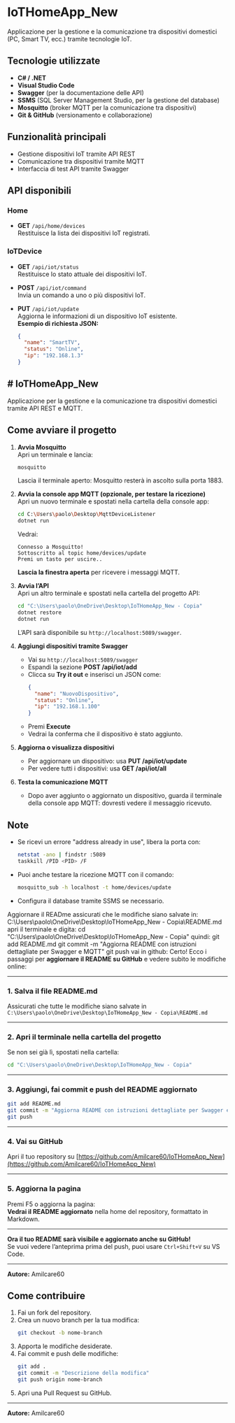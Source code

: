 # IoTHomeApp_New

Applicazione per la gestione e la comunicazione tra dispositivi domestici (PC, Smart TV, ecc.) tramite tecnologie IoT.

## Tecnologie utilizzate

- **C# / .NET**
- **Visual Studio Code**
- **Swagger** (per la documentazione delle API)
- **SSMS** (SQL Server Management Studio, per la gestione del database)
- **Mosquitto** (broker MQTT per la comunicazione tra dispositivi)
- **Git & GitHub** (versionamento e collaborazione)

## Funzionalità principali

- Gestione dispositivi IoT tramite API REST
- Comunicazione tra dispositivi tramite MQTT
- Interfaccia di test API tramite Swagger

## API disponibili

### Home

- **GET** `/api/home/devices`  
  Restituisce la lista dei dispositivi IoT registrati.

### IoTDevice

- **GET** `/api/iot/status`  
  Restituisce lo stato attuale dei dispositivi IoT.

- **POST** `/api/iot/command`  
  Invia un comando a uno o più dispositivi IoT.

- **PUT** `/api/iot/update`  
  Aggiorna le informazioni di un dispositivo IoT esistente.  
  **Esempio di richiesta JSON:**
  ```json
  {
    "name": "SmartTV",
    "status": "Online",
    "ip": "192.168.1.3"
  }
  ```

## # IoTHomeApp_New

Applicazione per la gestione e la comunicazione tra dispositivi domestici tramite API REST e MQTT.

## Come avviare il progetto

1. **Avvia Mosquitto**  
   Apri un terminale e lancia:
   ```sh
   mosquitto
   ```
   Lascia il terminale aperto: Mosquitto resterà in ascolto sulla porta 1883.

2. **Avvia la console app MQTT (opzionale, per testare la ricezione)**  
   Apri un nuovo terminale e spostati nella cartella della console app:
   ```sh
   cd C:\Users\paolo\Desktop\MqttDeviceListener
   dotnet run
   ```
   Vedrai:
   ```
   Connesso a Mosquitto!
   Sottoscritto al topic home/devices/update
   Premi un tasto per uscire..
   ```
   **Lascia la finestra aperta** per ricevere i messaggi MQTT.

3. **Avvia l’API**  
   Apri un altro terminale e spostati nella cartella del progetto API:
   ```sh
   cd "C:\Users\paolo\OneDrive\Desktop\IoTHomeApp_New - Copia"
   dotnet restore
   dotnet run
   ```
   L’API sarà disponibile su `http://localhost:5089/swagger`.

4. **Aggiungi dispositivi tramite Swagger**  
   - Vai su `http://localhost:5089/swagger`
   - Espandi la sezione **POST /api/iot/add**
   - Clicca su **Try it out** e inserisci un JSON come:
     ```json
     {
       "name": "NuovoDispositivo",
       "status": "Online",
       "ip": "192.168.1.100"
     }
     ```
   - Premi **Execute**  
   - Vedrai la conferma che il dispositivo è stato aggiunto.

5. **Aggiorna o visualizza dispositivi**
   - Per aggiornare un dispositivo: usa **PUT /api/iot/update**
   - Per vedere tutti i dispositivi: usa **GET /api/iot/all**

6. **Testa la comunicazione MQTT**
   - Dopo aver aggiunto o aggiornato un dispositivo, guarda il terminale della console app MQTT: dovresti vedere il messaggio ricevuto.

## Note

- Se ricevi un errore "address already in use", libera la porta con:
  ```sh
  netstat -ano | findstr :5089
  taskkill /PID <PID> /F
  ```
- Puoi anche testare la ricezione MQTT con il comando:
  ```sh
  mosquitto_sub -h localhost -t home/devices/update
  ```
- Configura il database tramite SSMS se necessario.

Aggiornare il READme
assicurati che le modifiche siano salvate in: 
C:\Users\paolo\OneDrive\Desktop\IoTHomeApp_New - Copia\README.md
apri il terminale e digita:
cd "C:\Users\paolo\OneDrive\Desktop\IoTHomeApp_New - Copia"
quindi:
git add README.md
git commit -m "Aggiorna README con istruzioni dettagliate per Swagger e MQTT"
git push
vai in github:
Certo! Ecco i passaggi per **aggiornare il README su GitHub** e vedere subito le modifiche online:

---

### 1. **Salva il file README.md**  
Assicurati che tutte le modifiche siano salvate in  
`C:\Users\paolo\OneDrive\Desktop\IoTHomeApp_New - Copia\README.md`

---

### 2. **Apri il terminale nella cartella del progetto**  
Se non sei già lì, spostati nella cartella:
```sh
cd "C:\Users\paolo\OneDrive\Desktop\IoTHomeApp_New - Copia"
```

---

### 3. **Aggiungi, fai commit e push del README aggiornato**
```sh
git add README.md
git commit -m "Aggiorna README con istruzioni dettagliate per Swagger e MQTT"
git push
```

---

### 4. **Vai su GitHub**
Apri il tuo repository su [https://github.com/Amilcare60/IoTHomeApp_New](https://github.com/Amilcare60/IoTHomeApp_New)

---

### 5. **Aggiorna la pagina**
Premi F5 o aggiorna la pagina:  
**Vedrai il README aggiornato** nella home del repository, formattato in Markdown.

---

**Ora il tuo README sarà visibile e aggiornato anche su GitHub!**  
Se vuoi vedere l’anteprima prima del push, puoi usare `Ctrl+Shift+V` su VS Code.

---

**Autore:** Amilcare60
## Come contribuire

1. Fai un fork del repository.
2. Crea un nuovo branch per la tua modifica:
   ```sh
   git checkout -b nome-branch
   ```
3. Apporta le modifiche desiderate.
4. Fai commit e push delle modifiche:
   ```sh
   git add .
   git commit -m "Descrizione della modifica"
   git push origin nome-branch
   ```
5. Apri una Pull Request su GitHub.

---

**Autore:** Amilcare60
